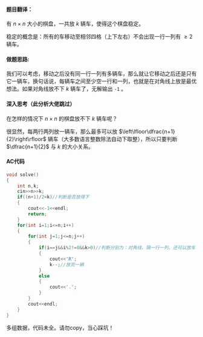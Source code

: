 #### 题目翻译：
有 $n \times n$ 大小的棋盘，一共放 $k$ 辆车，使得这个棋盘稳定。

稳定的概念是：所有的车移动至相邻四格（上下左右）不会出现一行一列有 $\ge 2$ 辆车。

#### 做题思路:
我们可以考虑，移动之后没有同一行一列有多辆车，那么就让它移动之后还是只有它一辆车，换句话说，每辆车之间至少空一行和一列，也就是在对角线上放是最优想法。如果对角线放不下 $k$ 辆车了，无解输出 `-1` 。

#### 深入思考（此分析大佬跳过）
在怎样的情况下 $n \times n$ 的棋盘放不下 $k$ 辆车呢？

很显然，每两行两列放一辆车，那么最多可以放 $\left\lfloor\dfrac{n+1}{2}\right\rfloor$ 辆车（大多数语言整数除法自动下取整），所以只要判断 $\dfrac{n+1}{2}$ 与 $k$ 的大小关系。

#### AC代码
```cpp
void solve()
{
	int n,k;
	cin>>n>>k;
	if((n+1)/2<k)//判断是否放得下
	{
		cout<<-1<<endl;
		return;
	}
	for(int i=1;i<=n;i++)
	{
		for(int j=1;j<=n;j++)
		{
			if(i==j&&i%2!=0&&k>0)//判断分别为：对角线、隔一行一列、还可以放车
			{
				cout<<'R';
				k--;//放完一辆
			}
			else
			{
				cout<<'.';
			}
		}
		cout<<endl;
	}
}
```
多组数据，代码未全。请勿copy，当心踩坑！